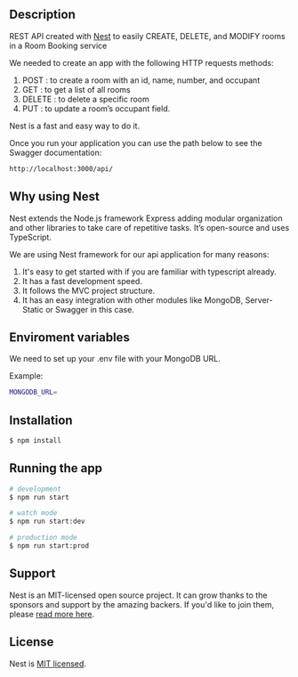 ## Description

REST API created with [Nest](https://github.com/nestjs/nest)
to easily CREATE, DELETE, and MODIFY rooms in a Room Booking service

We needed to create an app with the following HTTP requests methods:

1. POST : to create a room with an id, name, number, and occupant
2. GET : to get a list of all rooms
3. DELETE : to delete a specific room
4. PUT : to update a room’s occupant field.

Nest is a fast and easy way to do it. 

Once you run your application you can use the path below to see the Swagger documentation:

```bash
http://localhost:3000/api/
```
## Why using Nest

Nest extends the Node.js framework Express adding modular organization and other 
libraries to take care of repetitive tasks. It’s open-source and uses TypeScript.

We are using Nest framework for our api application for many reasons:

1. It's easy to get started with if you are familiar with typescript already.
2. It has a fast development speed.
3. It follows the MVC project structure.
4. It has an easy integration with other modules like MongoDB, Server-Static or Swagger in this case.

## Enviroment variables 

We need to set up your .env file with your MongoDB URL. 

Example:

```bash
MONGODB_URL=
```

## Installation

```bash
$ npm install
```

## Running the app

```bash
# development
$ npm run start

# watch mode
$ npm run start:dev

# production mode
$ npm run start:prod
```

## Support

Nest is an MIT-licensed open source project. It can grow thanks to the sponsors and support by the amazing backers. If you'd like to join them, please [read more here](https://docs.nestjs.com/support).

## License

Nest is [MIT licensed](LICENSE).